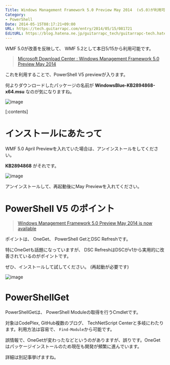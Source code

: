 ```yaml
---
Title: Windows Management Framework 5.0 Preview May 2014  (v5.0)が利用可能になりました
Category:
- PowerShell
Date: 2014-05-15T08:17:21+09:00
URL: https://tech.guitarrapc.com/entry/2014/05/15/081721
EditURL: https://blog.hatena.ne.jp/guitarrapc_tech/guitarrapc-tech.hatenablog.com/atom/entry/12921228815724180657
---
```


WMF 5.0が改善を反映して、 WMF 5.2として本日5/15から利用可能です。

> [Microsoft Download Center : Windows Management Framework 5.0 Preview May 2014](https://www.microsoft.com/en-us/download/details.aspx?id=42936)

これを利用することで、PowerShell V5 previewが入ります。

何よりダウンロードしたパッケージの名前が **WindowsBlue-KB2894868-x64.msu** なのが気になりますね。

![image](https://cdn-ak.f.st-hatena.com/images/fotolife/g/guitarrapc_tech/20140515/20140515081422.png)


[:contents]

# インストールにあたって

WMF 5.0 April Previewを入れていた場合は、アンインストールをしてください。

**KB2894868** がそれです。

![image](https://cdn-ak.f.st-hatena.com/images/fotolife/g/guitarrapc_tech/20140515/20140515083012.png)

アンインストールして、再起動後にMay Previewを入れてください。

# PowerShell V5 のポイント

> [Windows Management Framework 5.0 Preview May 2014 is now available](https://blogs.msdn.com/b/powershell/archive/2014/05/14/windows-management-framework-5-0-preview-may-2014-is-now-available.aspx)


ポイントは、 OneGet、 PowerShell GetとDSC Refreshです。

特にOneGetも話題になっていますが、 DSC RefreshはDSCがv1から実用的に改善されているのがポイントです。

ぜひ、インストールして試してください。 (再起動が必要です)

![image](https://cdn-ak.f.st-hatena.com/images/fotolife/g/guitarrapc_tech/20140515/20140515081659.png)

# PowerShellGet

PowerShellGetは、 PowerShell Moduleの取得を行うCmdletです。

対象はCodePlex, GitHub複数のブログ、 TechNetScript Centerと多岐にわたります。利用方法は容易で、 `Find-Module`から可能です。

誤情報で、OneGetが変わったなどというのがありますが、誤りです。OneGetはパッケージインストールのため現在も開発が頻繁に進んでいます。

詳細は別記事挙げますね。
